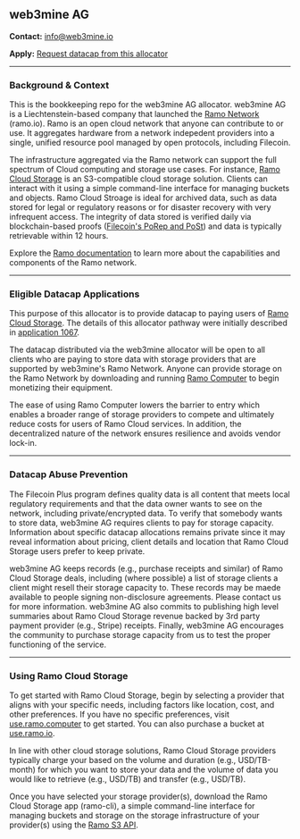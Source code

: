 ## web3mine AG

**Contact:** info@web3mine.io

**Apply:** [Request datacap from this allocator](https://github.com/filplus-bookkeeping/web3mine-AG/issues)
___

### Background & Context
This is the bookkeeping repo for the web3mine AG allocator. web3mine AG is a Liechtenstein-based company that launched the [Ramo Network](https://www.ramo.io/) (ramo.io). Ramo is an open cloud network that anyone can contribute to or use. It aggregates hardware from a network indepedent providers into a single, unified resource pool managed by open protocols, including Filecoin.

The infrastructure aggregated via the Ramo network can support the full spectrum of Cloud computing and storage use cases. For instance, [Ramo Cloud Storage](https://use.ramo.computer/) is an S3-compatible cloud storage solution. Clients can interact with it using a simple command-line interface for managing buckets and objects. Ramo Cloud Stroage is ideal for archived data, such as data stored for legal or regulatory reasons or for disaster recovery with very infrequent access. The integrity of data stored is verified daily via blockchain-based proofs ([Filecoin's PoRep and PoSt](https://docs.filecoin.io/basics/the-blockchain/proofs)) and data is typically retrievable within 12 hours. 

Explore the [Ramo documentation](https://docs.ramo.io/) to learn more about the capabilities and components of the Ramo network.

___

### Eligible Datacap Applications
This purpose of this allocator is to provide datacap to paying users of [Ramo Cloud Storage](https://docs.ramo.io/use-cloud-services/ramo-cloud-storage/getting-started). The details of this allocator pathway were initially described in [application 1067](https://github.com/filecoin-project/notary-governance/issues/1067).

The datacap distributed via the web3mine allocator will be open to all clients who are paying to store data with storage providers that are supported by web3mine's Ramo Network. Anyone can provide storage on the Ramo Network by downloading and running [Ramo Computer](https://www.ramo.computer/) to begin monetizing their equipment. 

The ease of using Ramo Computer lowers the barrier to entry which enables a broader range of storage providers to compete and ultimately reduce costs for users of Ramo Cloud services. In addition, the decentralized nature of the network ensures resilience and avoids vendor lock-in.

___

### Datacap Abuse Prevention
The Filecoin Plus program defines quality data is all content that meets local regulatory requirements and that the data owner wants to see on the network, including private/encrypted data. To verify that somebody wants to store data, web3mine AG requires clients to pay for storage capacity. Information about specific datacap allocations remains private since it may reveal information about pricing, client details and location that Ramo Cloud Storage users prefer to keep private.

web3mine AG keeps records (e.g., purchase receipts and similar) of Ramo Cloud Storage deals, including (where possible) a list of storage clients a client might resell their storage capacity to. These records may be maede available to people signing non-disclosure agreements. Please contact us for more information. web3mine AG also commits to publishing high level summaries about Ramo Cloud Storage revenue backed by 3rd party payment provider (e.g., Stripe) receipts. Finally, web3mine AG encourages the community to purchase storage capacity from us to test the proper functioning of the service.
____

### Using Ramo Cloud Storage
To get started with Ramo Cloud Storage, begin by selecting a provider that aligns with your specific needs, including factors like location, cost, and other preferences. If you have no specific preferences, visit [use.ramo.computer](https://use.ramo.computer/) to get started. You can also purchase a bucket at [use.ramo.io](https://use.ramo.io/).

In line with other cloud storage solutions, Ramo Cloud Storage providers typically charge your based on the volume and duration (e.g., USD/TB-month) for which you want to store your data and the volume of data you would like to retrieve (e.g., USD/TB) and transfer (e.g., USD/TB). 

Once you have selected your storage provider(s), download the Ramo Cloud Storage app (ramo-cli), a simple command-line interface for managing buckets and storage on the storage infrastructure of your provider(s) using the [Ramo S3 API](https://docs.ramo.io/use-cloud-services/ramo-cloud-storage/using-ramo-api).
